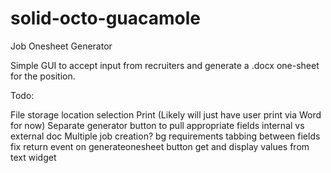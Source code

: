 # solid-octo-guacamole
Job Onesheet Generator

Simple GUI to accept input from recruiters and generate a .docx one-sheet for the position.

Todo:

File storage location selection
Print (Likely will just have user print via Word for now)
Separate generator button to pull appropriate fields internal vs    external doc
Multiple job creation?
bg requirements
tabbing between fields
fix return event on generateonesheet button
get and display values from text widget